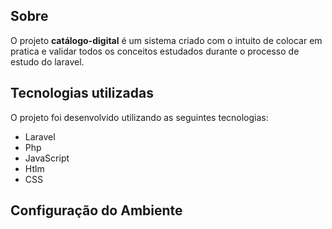 ## Sobre

O projeto **catálogo-digital** é um sistema criado com o intuito de colocar em pratica e validar todos os conceitos estudados durante o processo de estudo do laravel. 

## Tecnologias utilizadas

O projeto foi desenvolvido utilizando as seguintes tecnologias:

- Laravel
- Php
- JavaScript
- Htlm
- CSS

## Configuração do Ambiente

